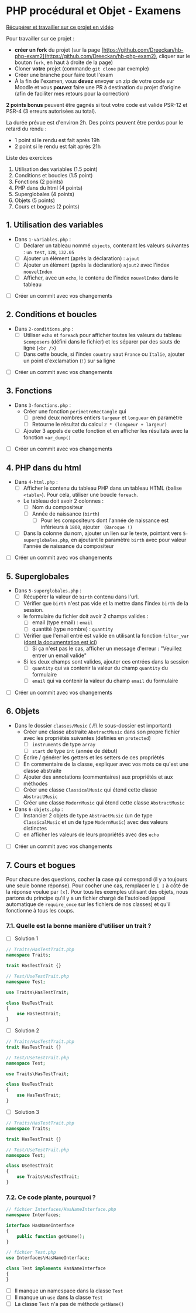 # PHP procédural et Objet - Examens

[Récupérer et travailler sur ce projet en vidéo](https://www.loom.com/share/3e8d56bdced540df80d84439333b54a4)

Pour travailler sur ce projet : 
- **créer un fork** du projet (sur la page [https://github.com/Dreeckan/hb-php-exam2](https://github.com/Dreeckan/hb-php-exam2), cliquer sur le bouton `fork`, en haut à droite de la page)
- Cloner **votre** projet (commande `git clone` par exemple)
- Créer une branche pour faire tout l'exam
- À la fin de l'examen, vous **devez** envoyer un zip de votre code sur Moodle et vous **pouvez** faire une PR à destination du projet d'origine (afin de faciliter mes retours pour la correction)

**2 points bonus** peuvent être gagnés si tout votre code est valide PSR-12 et PSR-4 (3 erreurs autorisées au total).

La durée prévue est d'environ 2h. Des points peuvent être perdus pour le retard du rendu :
- 1 point si le rendu est fait après 19h
- 2 point si le rendu est fait après 21h

Liste des exercices
1. Utilisation des variables (1.5 point)
2. Conditions et boucles (1.5 point)
3. Fonctions (2 points)
4. PHP dans du html (4 points)
5. Superglobales (4 points)
6. Objets (5 points)
7. Cours et bogues (2 points)


## 1. Utilisation des variables

- Dans `1-variables.php` :
  - [ ] Déclarer un tableau nommé `objects`, contenant les valeurs suivantes : `un test`, `128`, `132.05`
  - [ ] Ajouter un élément (après la déclaration) : `ajout`
  - [ ] Ajouter un élément (après la déclaration) `ajout2` avec l'index `nouvelIndex`
  - [ ] Afficher, avec un `echo`, le contenu de l'index `nouvelIndex` dans le tableau
- [ ] Créer un commit avec vos changements
  
## 2. Conditions et boucles

- Dans `2-conditions.php` :
  - [ ] Utiliser `echo` et `foreach` pour afficher toutes les valeurs du tableau `$composers` (défini dans le fichier) et les séparer par des sauts de ligne (`<br />`)
  - [ ] Dans cette boucle, si l'index `country` vaut `France` ou `Italie`, ajouter un point d'exclamation (`!`) sur sa ligne
- [ ] Créer un commit avec vos changements
  
## 3. Fonctions

- Dans `3-fonctions.php` :
  - Créer une fonction `perimetreRectangle` qui 
    - [ ] prend deux nombres entiers `largeur` et `longueur` en paramètre
    - [ ] Retourne le résultat du calcul `2 * (longueur + largeur)`
  
  - [ ] Ajouter 3 appels de cette fonction et en afficher les résultats avec la fonction `var_dump()`

- [ ] Créer un commit avec vos changements
  
## 4. PHP dans du html

- Dans `4-html.php` :
  - [ ] Afficher le contenu du tableau PHP dans un tableau HTML (balise `<table>`). Pour cela, utiliser une boucle `foreach`.
  - Le tableau doit avoir 2 colonnes :
    - [ ] Nom du compositeur
    - [ ] Année de naissance (`birth`)
      - [ ] Pour les compositeurs dont l'année de naissance est inférieurs à `1800`, ajouter ` (Baroque !)`  
  - [ ] Dans la colonne du nom, ajouter un lien sur le texte, pointant vers `5-superglobales.php`, en ajoutant le paramètre `birth` avec pour valeur l'année de naissance du compositeur
- [ ] Créer un commit avec vos changements
  
## 5. Superglobales

- Dans `5-superglobales.php` :
  - [ ] Récupérer la valeur de `birth` contenu dans l'url.
  - [ ] Vérifier que `birth` n'est pas vide et la mettre dans l'index `birth` de la session.
  - le formulaire du fichier doit avoir 2 champs valides :
    - [ ] email (type email) : `email`
    - [ ] quantité (type nombre) : `quantity`
  - [ ] Vérifier que l'email entré est valide en utilisant la fonction `filter_var` ([dont la documentation est ici](https://www.php.net/manual/fr/function.filter-var))
    - [ ] Si ça n'est pas le cas, afficher un message d'erreur : "Veuillez entrer un email valide"
  - Si les deux champs sont valides, ajouter ces entrées dans la session
    - [ ] `quantity` qui va contenir la valeur du champ `quantity` du formulaire
    - [ ] `email` qui va contenir la valeur du champ `email` du formulaire
- [ ] Créer un commit avec vos changements

## 6. Objets

- Dans le dossier `classes/Music` ( /!\ le sous-dossier est important)
  - Créer une classe abstraite `AbstractMusic` dans son propre fichier avec les propriétés suivantes (définies en `protected`)
    - [ ] `instruments` de type `array`
    - [ ] `start` de type `int` (année de début)
  - [ ] Écrire / générer les getters et les setters de ces propriétés
  - [ ] En commentaire de la classe, expliquer avec vos mots ce qu'est une classe abstraite
  - [ ] Ajouter des annotations (commentaires) aux propriétés et aux méthodes
  - [ ] Créer une classe `ClassicalMusic` qui étend cette classe `AbstractMusic`
  - [ ] Créer une classe `ModernMusic` qui étend cette classe `AbstractMusic`

- Dans `6-objets.php` :
  - [ ] Instancier 2 objets de type `AbstractMusic` (un de type `ClassicalMusic` et un de type `ModernMusic`) avec des valeurs distinctes
  - [ ] en afficher les valeurs de leurs propriétés avec des `echo`
- [ ] Créer un commit avec vos changements

## 7. Cours et bogues

Pour chacune des questions, cocher **la** case qui correspond (il y a toujours une seule bonne réponse). Pour cocher une cas, remplacer le `[ ]` à côté de la réponse voulue par `[x]`.
Pour tous les exemples utilisant des objets, nous partons du principe qu'il y a un fichier chargé de l'autoload (appel automatique de `require_once` sur les fichiers de nos classes) et qu'il fonctionne à tous les coups.

### 7.1. Quelle est la bonne manière d'utiliser un trait ?

- [ ] Solution 1
```php
// Traits/HasTestTrait.php
namespace Traits;

trait HasTestTrait {}

// Test/UseTestTrait.php
namespace Test;

use Traits\HasTestTrait;

class UseTestTrait
{
    use HasTestTrait;
}
```

- [ ] Solution 2
```php
// Traits/HasTestTrait.php
trait HasTestTrait {}

// Test/UseTestTrait.php
namespace Test;

use Traits\HasTestTrait;

class UseTestTrait
{
    use HasTestTrait;
}
```
- [ ] Solution 3
```php
// Traits/HasTestTrait.php
namespace Traits;

trait HasTestTrait {}

// Test/UseTestTrait.php
namespace Test;

class UseTestTrait
{
    use Traits\HasTestTrait;
}
```

### 7.2. Ce code plante, pourquoi ?

```php
// fichier Interfaces/HasNameInterface.php
namespace Interfaces;

interface HasNameInterface
{
    public function getName();
}

// fichier Test.php
use Interfaces\HasNameInterface;

class Test implements HasNameInterface
{
}
```

- [ ] Il manque un namespace dans la classe `Test`
- [ ] Il manque un `use` dans la classe `Test`
- [ ] La classe `Test` n'a pas de méthode `getName()`
